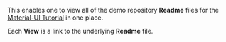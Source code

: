 
This enables one to view all of the demo repository **Readme** files
for the
[Material-UI Tutorial](https://github.com/stormasm/mui-tutorial/blob/master/ghw.md) in one place.

Each **View** is a link to the underlying **Readme** file.
